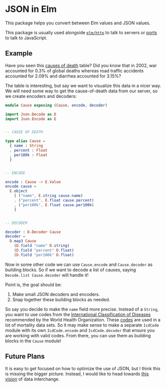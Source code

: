 # JSON in Elm

This package helps you convert between Elm values and JSON values.

This package is usually used alongside [`elm/http`](http://package.elm-lang.org/packages/elm/http/latest) to talk to servers or [ports](https://guide.elm-lang.org/interop/ports.html) to talk to JavaScript.


## Example

Have you seen this [causes of death](https://en.wikipedia.org/wiki/List_of_causes_of_death_by_rate) table? Did you know that in 2002, war accounted for 0.3% of global deaths whereas road traffic accidents accounted for 2.09% and diarrhea accounted for 3.15%?

The table is interesting, but say we want to visualize this data in a nicer way. We will need some way to get the cause-of-death data from our server, so we create encoders and decoders:

```elm
module Cause exposing (Cause, encode, decoder)

import Json.Decode as D
import Json.Encode as E


-- CAUSE OF DEATH

type alias Cause =
  { name : String
  , percent : Float
  , per100k : Float
  }


-- ENCODE

encode : Cause -> E.Value
encode cause =
  E.object
    [ ("name", E.string cause.name)
    , ("percent", E.float cause.percent)
    , ("per100k", E.float cause.per100k)
    ]


-- DECODER

decoder : D.Decoder Cause
decoder =
  D.map3 Cause
    (D.field "name" D.string)
    (D.field "percent" D.float)
    (D.field "per100k" D.float)
```

Now in some other code we can use `Cause.encode` and `Cause.decoder` as building blocks. So if we want to decode a list of causes, saying `Decode.list Cause.decoder` will handle it!

Point is, the goal should be:

  1. Make small JSON decoders and encoders.
  2. Snap together these building blocks as needed.

So say you decide to make the `name` field more precise. Instead of a `String`, you want to use codes from the [International Classification of Diseases](http://www.who.int/classifications/icd/en/) recommended by the World Health Organization. These [codes](http://apps.who.int/classifications/icd10/browse/2016/en) are used in a lot of mortality data sets. So it may make sense to make a separate `IcdCode` module with its own `IcdCode.encode` and `IcdCode.decoder` that ensure you are working with valid codes. From there, you can use them as building blocks in the `Cause` module!


## Future Plans

It is easy to get focused on how to optimize the use of JSON, but I think this is missing the bigger picture. Instead, I would like to head towards [this vision](https://gist.github.com/evancz/1c5f2cf34939336ecb79b97bb89d9da6) of data interchange.

